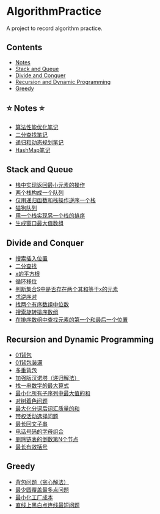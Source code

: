 # AlgorithmPractice
A project to record algorithm practice. 

## Contents 
* [Notes](#Notes)
* [Stack and Queue](#StackAndQueue)
* [Divide and Conquer](#DivideAndConquer)
* [Recursion and Dynamic Programming](#RecursionAndDynamicProgramming)
* [Greedy](#Greedy)

<span id="Notes"></span>
## ⭐ Notes ⭐
* [算法性能优化笔记](./src/PerformanceOptimization.md)
* [二分查找笔记](./src/BinarySearch.md)
* [递归和动态规划笔记](./src/RecursionAndDynamicProgramming.md)
* [HashMap笔记](./src/HashMapNote.md)

<span id="StackAndQueue"></span>
## Stack and Queue
* [栈中实现返回最小元素的操作](./src/MyStack.java)
* [两个栈构成一个队列](./src/TwoStackQueue.java)
* [仅用递归函数和栈操作逆序一个栈](./src/ReverseStackByRecursion.java)
* [猫狗队列](./src/DogCatQueue.java)
* [用一个栈实现另一个栈的排序](./src/SortStackByStack.java)
* [生成窗口最大值数组](./src/MaxWindow.java)

<span id="DivideAndConquer"></span>
## Divide and Conquer
* [搜索插入位置](./src/SearchInsertPosition.java)
* [二分查找](./src/BinarySearchExample.java)
* [x的平方根](./src/SqrtOfX.java)
* [循环移位](./src/CycleShift.py)
* [判断集合S中是否存在两个其和等于x的元素](./src/FindNumsEaualS.py)
* [求逆序对](./src/Inversions.py)
* [找两个有序数组中位数](./src/FindMedianSortedArrays.java)
* [搜索旋转排序数组](./src/SearchInRotatedSortedArray.java)
* [在排序数组中查找元素的第一个和最后一个位置](./src/FindFirstAndLastPositionOfElementInSortedArray.java)

<span id="RecursionAndDynamicProgramming"></span>
## Recursion and Dynamic Programming
* [01背包](./src/Bag01.java)
* [01背包装满](./src/ProperBag.java)
* [多重背包](./src/MultipleBag.java)
* [加强版汉诺塔（递归解法）](./src/EnhancedHanNoi.java)
* [找一串数字的最大算式](./src/GetMaxEquation.java)
* [最小化所有子序列中最大值的和](./src/MinMaxSum.java)
* [对树着色问题](./src/ColorTheTree.java)
* [最大化分词后词汇质量的和](./src/MaxWordSegmentation.java)
* [带权活动选择问题](./src/MaxWeightActivity.java)
* [最长回文子串](./src/LongestPalindromicSubstring.java)
* [电话号码的字母组合](./src/LetterCombinations.java)
* [删除链表的倒数第N个节点](./src/RemoveNthFromEnd.java)
* [最长有效括号](./src/LongestValidParentheses.java)


<span id="Greedy"></span>
## Greedy
* [背包问题（贪心解法）](./src/GreedyBag.java)
* [最少圆覆盖最多点问题](./src/BoatCommunication.java)
* [最小化工厂成本](./src/MinFactoryCost.java)
* [直线上黑白点连线最短问题](./src/MinBlackWhiteLine.java)























